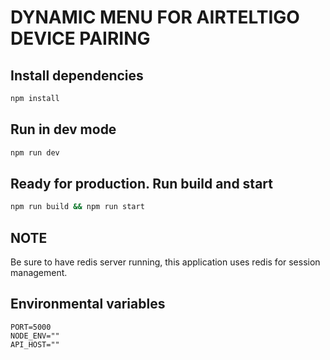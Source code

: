 # DYNAMIC MENU FOR AIRTELTIGO DEVICE PAIRING

## Install dependencies

```bash
npm install
```

## Run in dev mode

```bash
npm run dev
```

## Ready for production. Run build and start

```bash
npm run build && npm run start
```

## NOTE

Be sure to have redis server running, this application uses redis for session management.

## Environmental variables

```env
PORT=5000
NODE_ENV=""
API_HOST=""
```
